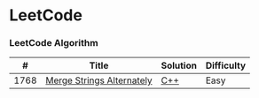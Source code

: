 LeetCode
========

### LeetCode Algorithm


| # | Title | Solution | Difficulty |
|---| ----- | -------- | ---------- |
|1768|[Merge Strings Alternately](https://leetcode.com/problems/merge-strings-alternately/description/?envType=study-plan-v2&envId=leetcode-75) | [C++](./Algorithms/Merge%20Strings%20Alternately.cpp) | Easy |
